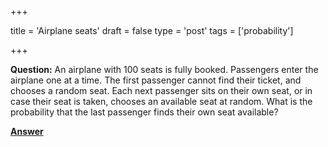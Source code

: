 +++

title = 'Airplane seats'
draft = false
type = 'post'
tags = ['probability']

+++

**Question:** An airplane with 100 seats is fully booked. Passengers enter the airplane one at a time. The first passenger cannot find their ticket, and chooses a random seat. Each next passenger sits on their own seat, or in case their seat is taken, chooses an available seat at random. What is the probability that the last passenger finds their own seat available?

[**Answer**](/puzzles/airplane_seats_answer/)